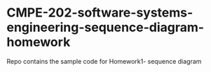 # CMPE-202-software-systems-engineering-sequence-diagram-homework
Repo contains the sample code for Homework1- sequence diagram
